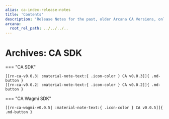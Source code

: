 ```yaml
---
alias: ca-index-release-notes
title: 'Contents'
description: 'Release Notes for the past, older Arcana CA Versions, only for reference. Note these are not supported anymore.'
arcana:
  root_rel_path: ../../../..
---
```


# Archives: CA SDK

=== "CA SDK"

    [[rn-ca-v0.0.3| :material-note-text:{ .icon-color } CA v0.0.3]]{ .md-button }
    [[rn-ca-v0.0.2| :material-note-text:{ .icon-color } CA v0.0.2]]{ .md-button }

=== "CA Wagmi SDK"

    [[rn-ca-wagmi-v0.0.5| :material-note-text:{ .icon-color } CA v0.0.5]]{ .md-button }